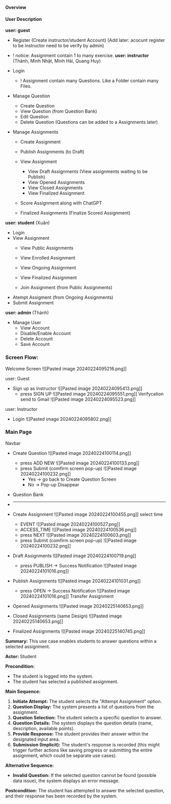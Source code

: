 **Overview**

#### User Description
**user: guest**
+ Register (Create instructor/student Account)
(Add later: acocunt register to be instructor need to be verify by admin)

+ ! notice: Assignment contain 1 to many exercise.
**user: instructor** (Thành, Minh Nhật, Minh Hải, Quang Huy)
+ Login

	+ ! Assignment contain many Questions. Like a Folder contain many Files. 
+ Manage Question
	+ Create Question
	+ View Question (from Question Bank)
	+ Edit Question
	+ Delete Question
(Questions can be added to a Assignments later)

+ Manage Assignments
	+ Create Assignment
	+ Publish Assignments (to Draft)
	+ View Assignment
		+ View Draft Assignments (View assignments waiting to be Publish)
		+ View Opened Assignments
		+ View Closed Assignments
		+ View Finalized Assignment
		
	+ Score Assignment along with ChatGPT
	+ Finalized Assignments (Finalize Scored Assignment)


**user: student** (Xuân)
+ Login
+ View Assignment 
	+ View Public Assignments
	+ View Enrolled Assignment
	+ View Ongoing Assignment
	+ View Finalized Assignment


	+ Join Assignment (from Public Assignments)
+ Atempt Assigment (from Ongoing Assignments)
+ Submit Assignment 


**user: admin** (Thành)
+ Manage User
	+ View Account
	+ Disable/Enable Account
	+ Delete Account
	+ Save Account




### Screen Flow: 

Welcome Screen
	![[Pasted image 20240224095216.png]]

user: Guest
+ Sign up as Instructor
	![[Pasted image 20240224095413.png]]
	+ press SIGN UP
		![[Pasted image 20240224095551.png]]
		Verifycation send to Gmail
		![[Pasted image 20240224095523.png]]

user: Instructor
+ Login
	![[Pasted image 20240224095802.png]]


### Main Page

Navbar
+ Create Question
	![[Pasted image 20240224100114.png]]
	+ press ADD NEW
		![[Pasted image 20240224100133.png]]
	+ press Submit (comfirm screen pop-up)
		![[Pasted image 20240224100232.png]]
		+ Yes -> go back to Create Question Screen
		+ No -> Pop-up Disappear

+ Question Bank
+ ---------------
+ Create Assignment
	![[Pasted image 20240224100455.png]]
	select time
	+ EVENT
		![[Pasted image 20240224100527.png]]
	+ ACCESS_TIME
		![[Pasted image 20240224100536.png]]
	+ press NEXT
		![[Pasted image 20240224100603.png]]
	+ press Submit (comfirm screen pop-up)
		![[Pasted image 20240224100232.png]]

+ Draft Assignments
	![[Pasted image 20240224100719.png]]
	+ press PUBLISH -> Success Notification
		![[Pasted image 20240224101016.png]]

+ Publish Assignments
	![[Pasted image 20240224101031.png]]
	+ press OPEN -> Success Notification
		![[Pasted image 20240224101016.png]]
		Transfer Assignment 
+ Opened Assignments
	![[Pasted image 20240225140653.png]]
+ Closed Assignments (same Design)
	![[Pasted image 20240225140653.png]]
+ Finalized  Assignments
	![[Pasted image 20240225140745.png]]

**Summary:** This use case enables students to answer questions within a selected assignment.

**Actor:** Student

**Precondition:**

- The student is logged into the system.
- The student has selected a published assignment.

**Main Sequence:**

1. **Initiate Attempt:** The student selects the "Attempt Assignment" option.
2. **Question Display:** The system presents a list of questions from the assignment.
3. **Question Selection:** The student selects a specific question to answer.
4. **Question Details:** The system displays the question details (name, description, available points).
5. **Provide Response:** The student provides their answer within the designated input area.
6. **Submission (Implicit):** The student's response is recorded (this might trigger further actions like saving progress or submitting the entire assignment, which could be separate use cases).

**Alternative Sequence:**

- **Invalid Question:** If the selected question cannot be found (possible data issue), the system displays an error message.

**Postcondition:** The student has attempted to answer the selected question, and their response has been recorded by the system.


